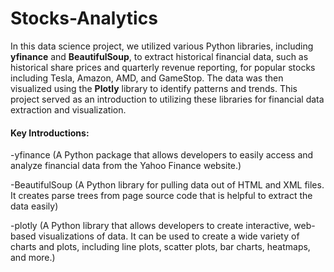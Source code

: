 # Stocks-Analytics

In this data science project, we utilized various Python libraries, including **yfinance** and **BeautifulSoup**, to extract historical financial data, such as historical share prices and quarterly revenue reporting, for popular stocks including Tesla, Amazon, AMD, and GameStop. The data was then visualized using the **Plotly** library to identify patterns and trends. This project served as an introduction to utilizing these libraries for financial data extraction and visualization.

#### Key Introductions:

-yfinance (A Python package that allows developers to easily access and analyze financial data from the Yahoo Finance website.)

-BeautifulSoup (A Python library for pulling data out of HTML and XML files. It creates parse trees from page source code that is helpful to extract the data easily)

-plotly (A Python library that allows developers to create interactive, web-based visualizations of data. It can be used to create a wide variety of charts and plots, including line plots, scatter plots, bar charts, heatmaps, and more.)
